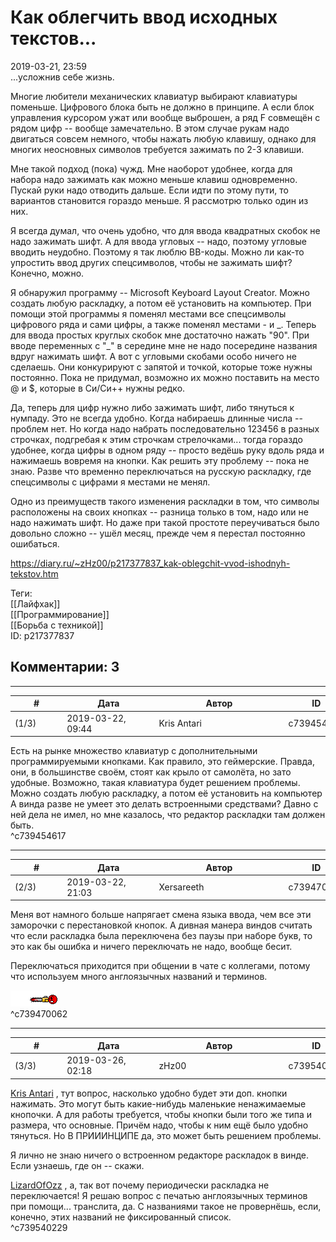 Как облегчить ввод исходных текстов...
======================================

  
2019-03-21, 23:59  
 ...усложнив себе жизнь.   
   
 Многие любители механических клавиатур выбирают клавиатуры поменьше. Цифрового блока быть не должно в принципе. А если блок управления курсором ужат или вообще выброшен, а ряд F совмещён с рядом цифр -- вообще замечательно. В этом случае рукам надо двигаться совсем немного, чтобы нажать любую клавишу, однако для многих неосновных символов требуется зажимать по 2-3 клавиши.   
   
 Мне такой подход (пока) чужд. Мне наоборот удобнее, когда для набора надо зажимать как можно меньше клавиш одновременно. Пускай руки надо отводить дальше. Если идти по этому пути, то вариантов становится гораздо меньше. Я рассмотрю только один из них.   
   
 Я всегда думал, что очень удобно, что для ввода квадратных скобок не надо зажимать шифт. А для ввода угловых -- надо, поэтому угловые вводить неудобно. Поэтому я так люблю BB-коды. Можно ли как-то упростить ввод других спецсимволов, чтобы не зажимать шифт? Конечно, можно.   
   
 Я обнаружил программу -- Microsoft Keyboard Layout Creator. Можно создать любую раскладку, а потом её установить на компьютер. При помощи этой программы я поменял местами все спецсимволы цифрового ряда и сами цифры, а также поменял местами - и \_. Теперь для ввода простых круглых скобок мне достаточно нажать "90". При вводе переменных с "\_" в середине мне не надо посередине названия вдруг нажимать шифт. А вот с угловыми скобами особо ничего не сделаешь. Они конкурируют с запятой и точкой, которые тоже нужны постоянно. Пока не придумал, возможно их можно поставить на место @ и $, которые в Си/Си++ нужны редко.   
   
 Да, теперь для цифр нужно либо зажимать шифт, либо тянуться к нумпаду. Это не всегда удобно. Когда набираешь длинные числа -- проблем нет. Но когда надо набрать последовательно 123456 в разных строчках, подгребая к этим строчкам стрелочками... тогда гораздо удобнее, когда цифры в одном ряду -- просто ведёшь руку вдоль ряда и нажимаешь вовремя на кнопки. Как решить эту проблему -- пока не знаю. Разве что временно переключаться на русскую раскладку, где спецсимволы с цифрами я местами не менял.   
   
 Одно из преимуществ такого изменения раскладки в том, что символы расположены на своих кнопках -- разница только в том, надо или не надо нажимать шифт. Но даже при такой простоте переучиваться было довольно сложно -- ушёл месяц, прежде чем я перестал постоянно ошибаться.   
  
<https://diary.ru/~zHz00/p217377837_kak-oblegchit-vvod-ishodnyh-tekstov.htm>  
  
Теги:  
[[Лайфхак]]  
[[Программирование]]  
[[Борьба с техникой]]  
ID: p217377837  


Комментарии: 3
--------------

  


---



|         #         |              Дата              |                     Автор                     |           ID           |
| --- | --- | --- | --- |
| (1/3) | 2019-03-22, 09:44 | Kris Antari | c739454617 |

  
 Есть на рынке множество клавиатур с дополнительными программируемыми кнопками. Как правило, это геймерские. Правда, они, в большинстве своём, стоят как крыло от самолёта, но зато удобные. Возможно, такая клавиатура будет решением проблемы.   
  Можно создать любую раскладку, а потом её установить на компьютер    
 А винда разве не умеет это делать встроенными средствами? Давно с ней дела не имел, но мне казалось, что редактор раскладки там должен быть.   
 ^c739454617

---



|         #         |              Дата              |                     Автор                     |           ID           |
| --- | --- | --- | --- |
| (2/3) | 2019-03-22, 21:03 | Xersareeth | c739470062 |

  
 Меня вот намного больше напрягает смена языка ввода, чем все эти заморочки с перестановкой кнопок. А дивная манера виндов считать что если раскладка была переключена без паузы при наборе букв, то это как бы ошибка и ничего переключать не надо, вообще бесит.   
   
 Переключаться приходится при общении в чате с коллегами, потому что используем много англоязычных названий и терминов.   
   
 ![:chainsaw:](pics/1169.gif)   
 ^c739470062

---



|         #         |              Дата              |                     Автор                     |           ID           |
| --- | --- | --- | --- |
| (3/3) | 2019-03-26, 02:18 | zHz00 | c739540229 |

  
  [Kris Antari](http://Kris-Antari.diary.ru "Animus Vox")  , тут вопрос, насколько удобно будет эти доп. кнопки нажимать. Это могут быть какие-нибудь маленькие ненажимаемые кнопочки. А для работы требуется, чтобы кнопки были того же типа и размера, что основные. Причём надо, чтобы к ним ещё было удобно тянуться. Но В ПРИИИНЦИПЕ да, это может быть решением проблемы.   
   
 Я лично не знаю ничего о встроенном редакторе раскладок в винде. Если узнаешь, где он -- скажи.   
   
  [LizardOfOzz](http://LizardsBurrow.diary.ru "One more night")  , а, так вот почему периодически раскладка не переключается! Я решаю вопрос с печатью англоязычных терминов при помощи... транслита, да. С названиями такое не провернёшь, если, конечно, этих названий не фиксированный список.   
 ^c739540229
